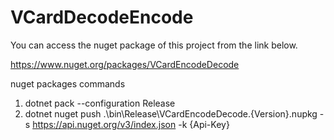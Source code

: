 # VCardDecodeEncode

You can access the nuget package of this project from the link below.

https://www.nuget.org/packages/VCardEncodeDecode 

nuget packages commands

1. dotnet pack --configuration Release
2. dotnet nuget push .\bin\Release\VCardEncodeDecode.{Version}.nupkg -s https://api.nuget.org/v3/index.json -k {Api-Key}
